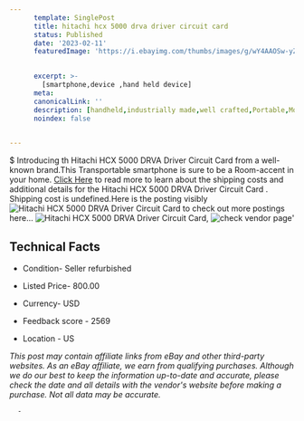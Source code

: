```yaml
---
      template: SinglePost
      title: hitachi hcx 5000 drva driver circuit card 
      status: Published
      date: '2023-02-11'
      featuredImage: 'https://i.ebayimg.com/thumbs/images/g/wY4AAOSw-yZjRRmC/s-l225.jpg'
       

      excerpt: >-
        [smartphone,device ,hand held device]
      meta:
      canonicalLink: ''
      description: [handheld,industrially made,well crafted,Portable,Mobile,Compact,Convenient,Lightweight,Maneuverable,Man-portable,Miniature,Carriable,Hand-held,Light,Holdable,Transportable,Mobile device,Pocket-sized,On-the-go,Wireless,Cordless,Compact size,Convenient size, smartphone,device ,hand held device]
      noindex: false
      

---
```

$
      Introducing th Hitachi HCX 5000 DRVA Driver Circuit Card  from a well-known brand.This Transportable smartphone is sure to be a Room-accent in your home. [Click Here](https://www.ebay.com/itm/361497939082?hash=item542af4cc8a%3Ag%3AwY4AAOSw-yZjRRmC&mkevt=1&mkcid=1&mkrid=711-53200-19255-0&campid=%253CePNCampaignId%253E&customid=%253CreferenceId%253E&toolid=10049) to read more to learn about the shipping costs and additional details for the Hitachi HCX 5000 DRVA Driver Circuit Card . Shipping cost is undefined.Here is the posting visibly ![Hitachi HCX 5000 DRVA Driver Circuit Card ](https://i.ebayimg.com/thumbs/images/g/wY4AAOSw-yZjRRmC/s-l225.jpg) to check out more postings here... ![Hitachi HCX 5000 DRVA Driver Circuit Card ](https://i.ebayimg.com/images/g/wY4AAOSw-yZjRRmC/s-l640.jpg), ![check vendor page](https://origin-galleryplus.ebayimg.com/ws/web/361497939082_2_0_1/225x225.jpg)'

      

 ## Technical Facts 



     
      

 - Condition- Seller refurbished 


      

 - Listed Price- 800.00 


      

 - Currency- USD 


      

 - Feedback score - 2569 


      

 - Location - US 


      
      

 *_This post may contain affiliate links from eBay and other third-party websites. As an eBay affiliate, we earn from qualifying purchases. Although we do our best to keep the information up-to-date and accurate, please check the date and all details with the vendor's website before making a purchase. Not all data may be accurate._*




      -
